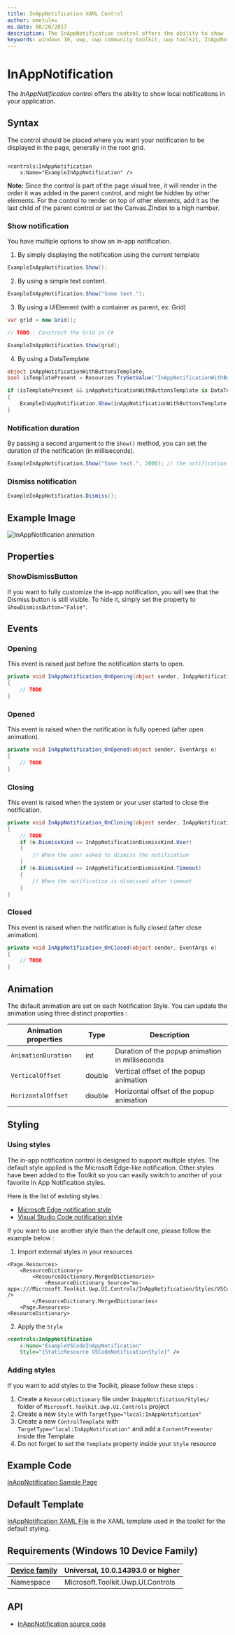 ```yaml
---
title: InAppNotification XAML Control
author: nmetulev
ms.date: 08/20/2017
description: The InAppNotification control offers the ability to show local notifications in your application.
keywords: windows 10, uwp, uwp community toolkit, uwp toolkit, InAppNotification, in app notification, xaml control, xaml
---
```


# InAppNotification 

The *InAppNotification* control offers the ability to show local notifications in your application.

## Syntax

The control should be placed where you want your notification to be displayed in the page, generally in the root grid.

```xaml

<controls:InAppNotification
    x:Name="ExampleInAppNotification" />

```

**Note:** Since the control is part of the page visual tree, it will render in the order it was added in the parent control, and might be hidden by other elements. For the control to render on top of other elements, add it as the last child of the parent control or set the Canvas.ZIndex to a high number.

### Show notification

You have multiple options to show an in-app notification.

1. By simply displaying the notification using the current template

```c#
ExampleInAppNotification.Show();
```

2. By using a simple text content.

```c#
ExampleInAppNotification.Show("Some text.");
```

3. By using a UIElement (with a container as parent, ex: Grid)

```c#
var grid = new Grid();

// TODO : Construct the Grid in C#

ExampleInAppNotification.Show(grid);
```

4. By using a DataTemplate

```c#
object inAppNotificationWithButtonsTemplate;
bool isTemplatePresent = Resources.TryGetValue("InAppNotificationWithButtonsTemplate", out inAppNotificationWithButtonsTemplate);

if (isTemplatePresent && inAppNotificationWithButtonsTemplate is DataTemplate)
{
    ExampleInAppNotification.Show(inAppNotificationWithButtonsTemplate as DataTemplate);
}
```

### Notification duration

By passing a second argument to the `Show()` method, you can set the duration of the notification (in milliseconds).

```c#
ExampleInAppNotification.Show("Some text.", 2000); // the notification will appear for 2 seconds
```

### Dismiss notification

```c#
ExampleInAppNotification.Dismiss();
```

## Example Image

![InAppNotification animation](../resources/images/Controls-InAppNotification.gif "InAppNotification")

## Properties

### ShowDismissButton

If you want to fully customize the in-app notification, you will see that the Dismiss button is still visible.
To hide it, simply set the property to `ShowDismissButton="False"`.

## Events

### Opening

This event is raised just before the notification starts to open.

```c#
private void InAppNotification_OnOpening(object sender, InAppNotificationOpeningEventArgs e)
{
    // TODO
}
```

### Opened

This event is raised when the notification is fully opened (after open animation).

```c#
private void InAppNotification_OnOpened(object sender, EventArgs e)
{
    // TODO
}
```

### Closing

This event is raised when the system or your user started to close the notification.

```c#
private void InAppNotification_OnClosing(object sender, InAppNotificationDismissingEventArgs e)
{
    // TODO
    if (e.DismissKind == InAppNotificationDismissKind.User)
    {
        // When the user asked to dismiss the notification
    }
    if (e.DismissKind == InAppNotificationDismissKind.Timeout)
    {
        // When the notification is dismissed after timeout
    }
}
```

### Closed

This event is raised when the notification is fully closed (after close animation).

```c#
private void InAppNotification_OnClosed(object sender, EventArgs e)
{
    // TODO
}
```

## Animation

The default animation are set on each Notification Style. 
You can update the animation using three distinct properties :

| Animation properties | Type | Description |
| -- | -- | -- |
| `AnimationDuration` | int | Duration of the popup animation in milliseconds |
| `VerticalOffset` | double | Vertical offset of the popup animation |
| `HorizontalOffset` | double | Horizontal offset of the popup animation |

## Styling

### Using styles

The in-app notification control is designed to support multiple styles. 
The default style applied is the Microsoft Edge-like notification.
Other styles have been added to the Toolkit so you can easily switch to another of your favorite In App Notification styles.

Here is the list of existing styles : 
* [Microsoft Edge notification style](../..//Microsoft.Toolkit.Uwp.UI.Controls/InAppNotification/Styles/MSEdgeNotificationStyle.xaml)
* [Visual Studio Code notification style](../..//Microsoft.Toolkit.Uwp.UI.Controls/InAppNotification/Styles/VSCodeNotificationStyle.xaml)

If you want to use another style than the default one, please follow the example below :

1. Import external styles in your resources

```xaml
<Page.Resources>
    <ResourceDictionary>
        <ResourceDictionary.MergedDictionaries>
            <ResourceDictionary Source="ms-appx:///Microsoft.Toolkit.Uwp.UI.Controls/InAppNotification/Styles/VSCodeNotificationStyle.xaml" />
        </ResourceDictionary.MergedDictionaries>
    <Page.Resources>
<ResourceDictionary>
```

2. Apply the `Style`

```xml
<controls:InAppNotification 
    x:Name="ExampleVSCodeInAppNotification"
    Style="{StaticResource VSCodeNotificationStyle}" />
```

### Adding styles

If you want to add styles to the Toolkit, please follow these steps :

1. Create a `ResourceDictionary` file under `InAppNotification/Styles/` folder of `Microsoft.Toolkit.Uwp.UI.Controls` project
2. Create a new `Style` with `TargetType="local:InAppNotification"`
3. Create a new `ControlTemplate` with `TargetType="local:InAppNotification"` and add a `ContentPresenter` inside the Template
4. Do not forget to set the `Template` property inside your `Style` resource

## Example Code

[InAppNotification Sample Page](https://github.com/Microsoft/UWPCommunityToolkit/tree/master/Microsoft.Toolkit.Uwp.SampleApp/SamplePages/InAppNotification)

## Default Template 

[InAppNotification XAML File](https://github.com/Microsoft/UWPCommunityToolkit/blob/master/Microsoft.Toolkit.Uwp.UI.Controls/InAppNotification/InAppNotification.xaml) is the XAML template used in the toolkit for the default styling.

## Requirements (Windows 10 Device Family)

| [Device family](http://go.microsoft.com/fwlink/p/?LinkID=526370) | Universal, 10.0.14393.0 or higher |
| --- | --- |
| Namespace | Microsoft.Toolkit.Uwp.UI.Controls |

## API

* [InAppNotification source code](https://github.com/Microsoft/UWPCommunityToolkit/tree/master/Microsoft.Toolkit.Uwp.UI.Controls/InAppNotification)

